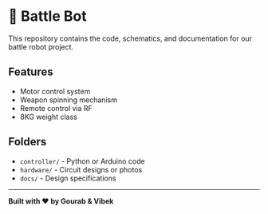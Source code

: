 # 🤖 Battle Bot

This repository contains the code, schematics, and documentation for our battle robot project.

## Features
- Motor control system
- Weapon spinning mechanism
- Remote control via RF
- 8KG weight class

## Folders
- `controller/` - Python or Arduino code
- `hardware/` - Circuit designs or photos
- `docs/` - Design specifications

---

**Built with ❤️ by Gourab & Vibek**
